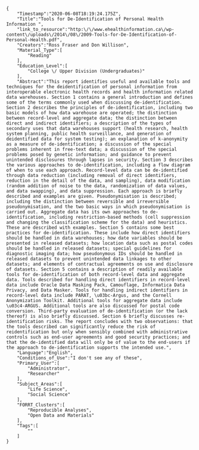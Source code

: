
    {
        "Timestamp":"2020-06-08T18:19:24.175Z",
        "Title":"Tools for De-Identification of Personal Health Information ",
        "link_to_resource":"http:\/\/www.ehealthinformation.ca\/wp-content\/uploads\/2014\/08\/2009-Tools-for-De-Identification-of-Personal-Health.pdf",
        "Creators":"Ross Fraser and Don Willison",
        "Material_Type":[
            "Reading"
        ],
        "Education_Level":[
            "College \/ Upper Division (Undergraduates)"
        ],
        "Abstract":"This report identifies useful and available tools and techniques for the deidentification of personal information from interoperable electronic health records and health information related data warehouses. Section 1 contains a general introduction and defines some of the terms commonly used when discussing de-identification. Section 2 describes the principles of de-identification, including two basic models of how data warehouse are operated; the distinction between record-level and aggregate data; the distinction between direct and indirect identifiers; a description of the types of secondary uses that data warehouses support (health research, health system planning, public health surveillance, and generation of deidentified data for system testing); an explanation of k-anonymity as a measure of de-identification; a discussion of the special problems inherent in free-text data; a discussion of the special problems posed by genetic information; and guidance to prevent unintended disclosures through lapses in security. Section 3 describes the various approaches to de-identification, including a flow diagram of when to use each approach. Record-level data can be de-identified through data reduction (including removal of direct identifiers, reduction in the detail of the data, and sampling), data modification (random addition of noise to the data, randomization of data values, and data swapping), and data suppression. Each approach is briefly described and examples are given. Pseudonymisation is described; including the distinction between reversible and irreversible pseudonymisation, and the two basic ways in which pseudonymisation is carried out. Aggregate data has its own approaches to de-identification, including restriction-based methods (cell suppression and changing the classification scheme for the data) and heuristics. These are described with examples. Section 5 contains some best practices for de-identification. These include how direct identifiers should be handled in data warehouses; how date variables should be presented in released datasets; how location data such as postal codes should be handled in released datasets; special guidelines for diagnostic imaging data; how pseudonymous IDs should be handled in released datasets to prevent unintended data linkages to other datasets; and elements of contractual agreements on use and disclosure of datasets. Section 5 contains a description of readily available tools for de-identification of both record-level data and aggregate data. Tools described for handling direct identifiers in record-level data include Oracle Data Masking Pack, Camouflage, Informatica Data Privacy, and Data Masker. Tools for handling indirect identifiers in record-level data include PARAT, \u03bc-Argus, and the Cornell Anonymization Toolkit. Additional tools for aggregate data include \u03c4-ARGUS. Additional tools are also discussed for postal code conversion. Third-party evaluation of de-identification (or the lack thereof) is also briefly discussed. Section 6 briefly discusses re-identification risks. The report concludes with two observations: that the tools described can significantly reduce the risk of reidentification but only when sensibly combined with administrative controls such as end-user agreements and good security practices; and that the de-identified data will only be of value to the end-users if the approach to de-identification supports the intended use.",
        "Language":"English",
        "Conditions_of_Use":"I don't see any of these",
        "Primary_User":[
            "Administrator",
            "Researcher"
        ],
        "Subject_Areas":[
            "Life Science",
            "Social Science"
        ],
        "FORRT_Clusters":[
            "Reproducible Analyses",
            "Open Data and Materials"
        ],
        "Tags":[
            ""
        ]
    }

